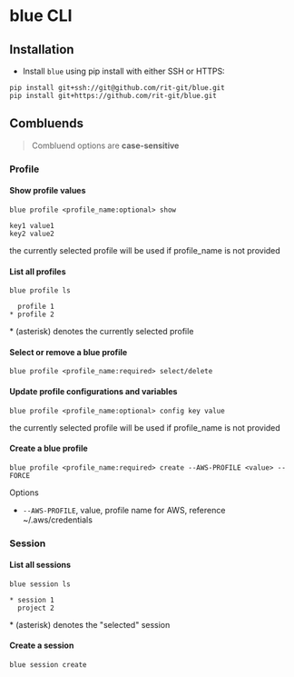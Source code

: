 # blue CLI

## Installation

* Install `blue` using pip install with either SSH or HTTPS:

```
pip install git+ssh://git@github.com/rit-git/blue.git
pip install git+https://github.com/rit-git/blue.git
```

## Combluends
> Combluend options are **case-sensitive**

### Profile
#### Show profile values
```
blue profile <profile_name:optional> show

key1 value1
key2 value2
```

the currently selected profile will be used if profile_name is not provided

#### List all profiles
```
blue profile ls

  profile 1
* profile 2
```

\* (asterisk) denotes the currently selected profile

#### Select or remove a blue profile
```
blue profile <profile_name:required> select/delete
```
#### Update profile configurations and variables
```
blue profile <profile_name:optional> config key value
```
the currently selected profile will be used if profile_name is not provided
#### Create a blue profile
```
blue profile <profile_name:required> create --AWS-PROFILE <value> --FORCE
```
Options
- `--AWS-PROFILE`, value, profile name for AWS, reference ~/.aws/credentials

### Session
#### List all sessions
```
blue session ls

* session 1
  project 2
```
\* (asterisk) denotes the "selected" session 

#### Create a session
```
blue session create
```


